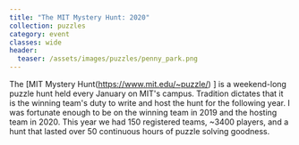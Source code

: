 ```yaml
---
title: "The MIT Mystery Hunt: 2020"
collection: puzzles
category: event
classes: wide
header: 
  teaser: /assets/images/puzzles/penny_park.png
---
```


The \[MIT Mystery Hunt(https://www.mit.edu/~puzzle/) \] is a weekend-long puzzle hunt held every January on MIT's campus.  Tradition dictates that it is the winning team's duty to write and host the hunt for the following year.  I was fortunate enough to be on the winning team in 2019 and the hosting team in 2020. This year we had 150 registered teams, ~3400 players, and a hunt that lasted over 50 continuous hours of puzzle solving goodness.
